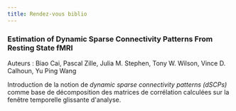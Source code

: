```yaml
---
title: Rendez-vous biblio 
---
```




### Estimation of Dynamic Sparse Connectivity Patterns From Resting State fMRI 
Auteurs : Biao Cai, Pascal Zille, Julia M. Stephen, Tony W. Wilson, Vince D. Calhoun, Yu Ping Wang


Introduction de la notion de *dynamic sparse connectivity patterns (dSCPs)* comme base de décomposition des matrices de corrélation calculées sur la fenêtre temporelle glissante d'analyse. 

